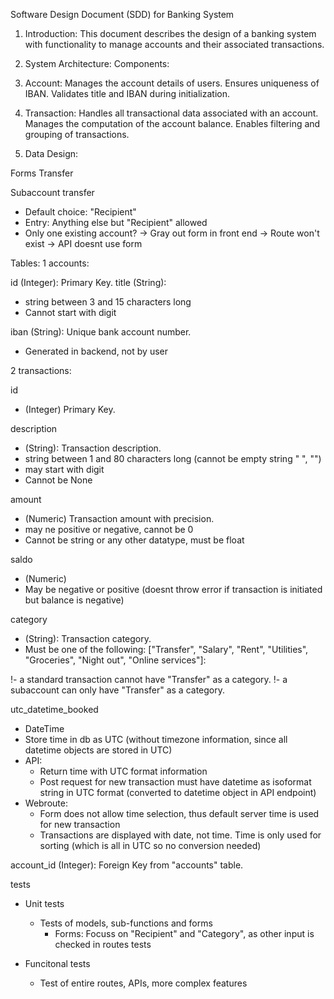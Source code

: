 Software Design Document (SDD) for Banking System
1. Introduction:
This document describes the design of a banking system with functionality to manage accounts and their associated transactions.

2. System Architecture:
Components:
1. Account:
Manages the account details of users.
Ensures uniqueness of IBAN.
Validates title and IBAN during initialization.
2. Transaction:
Handles all transactional data associated with an account.
Manages the computation of the account balance.
Enables filtering and grouping of transactions.

3. Data Design:

Forms
Transfer

Subaccount transfer
- Default choice: "Recipient"
- Entry: Anything else but "Recipient" allowed
- Only one existing account?
  -> Gray out form in front end
    -> Route won't exist
  -> API doesnt use form


Tables:
1 accounts:

id (Integer): Primary Key.
title (String):
- string between 3 and 15 characters long
- Cannot start with digit

iban (String): Unique bank account number.
- Generated in backend, not by user


2 transactions:

id
- (Integer) Primary Key.

description
- (String): Transaction description.
- string between 1 and 80 characters long (cannot be empty string " ", "")
- may start with digit
- Cannot be None


amount
- (Numeric) Transaction amount with precision.
- may ne positive or negative, cannot be 0
- Cannot be string or any other datatype, must be float

saldo
- (Numeric)
- May be negative or positive (doesnt throw error if transaction is initiated but balance is negative)

category
- (String): Transaction category.
- Must be one of the following: ["Transfer", "Salary", "Rent", "Utilities", "Groceries", "Night out", "Online services"]:

!- a standard transaction cannot have "Transfer" as a category.
!- a subaccount can only have "Transfer" as a category.


utc_datetime_booked
- DateTime
- Store time in db as UTC (without timezone information, since all datetime objects are stored in UTC)
- API:
  - Return time with UTC format information
  - Post request for new transaction must have datetime as isoformat string in UTC format (converted to datetime object in API endpoint)
- Webroute:
  - Form does not allow time selection, thus default server time is used for new transaction
  - Transactions are displayed with date, not time. Time is only used for sorting (which is all in UTC so no conversion needed)



account_id (Integer): Foreign Key from "accounts" table.


tests
- Unit tests
  - Tests of models, sub-functions and forms
    - Forms: Focuss on "Recipient" and "Category", as other input is checked in routes tests

- Funcitonal tests
  - Test of entire routes, APIs, more complex features

